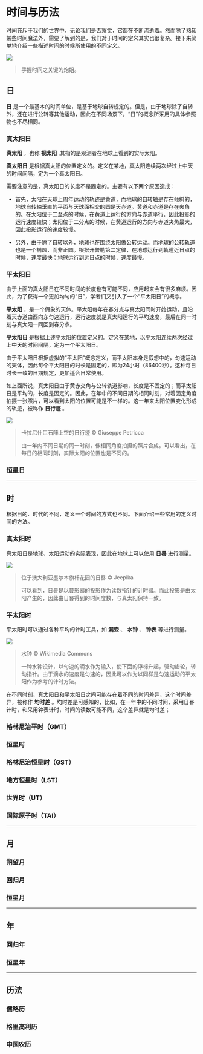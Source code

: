 # 时间与历法

时间充斥于我们的世界中，无论我们是否察觉，它都在不断流逝着。然而除了熟知某些时间魔法外，需要了解到的是，我们对于时间的定义其实也很复杂。接下来简单地介绍一些描述时间的时候所使用的不同定义。

![](https://i.loli.net/2018/09/18/5ba0d67f0cc56.png)

> 手握时间之关键的炮姐。

## 日

__日__ 是一个最基本的时间单位，是基于地球自转规定的。但是，由于地球除了自转外，还在进行公转等其他运动，因此在不同场景下，“日”的概念所采用的具体参照物也不尽相同。

### 真太阳日

__真太阳__ ，也称 __视太阳__ ,其指的是观测者在地球上看到的实际太阳。

__真太阳日__ 是根据真太阳的位置定义的。定义在某地，真太阳连续两次经过上中天的时间间隔，定为一个真太阳日。

需要注意的是，真太阳日的长度不是固定的。主要有以下两个原因造成：

- 首先，太阳在天球上周年运动的轨迹是黄道，而地球的自转轴是存在倾斜的，地球自转轴垂直的平面与天球面相交的圆是天赤道。黄道和赤道是存在夹角的。在太阳位于二至点的时候，在黄道上运行的方向与赤道平行，因此投影的运行速度较快；太阳位于二分点的时候，在黄道运行的方向与赤道夹角最大，因此投影运行的速度较慢。

- 另外，由于除了自转以外，地球也在围绕太阳做公转运动。而地球的公转轨道也是一个椭圆，而非正圆。根据开普勒第二定律，在地球运行到轨道近日点的时候，速度最快；地球运行到远日点的时候，速度最慢。

### 平太阳日

由于上面的真太阳日在不同时间的长度也有可能不同，应用起来会有很多麻烦。因此，为了获得一个更加均匀的“日”，学者们又引入了一个“平太阳日”的概念。

__平太阳__ ，是一个假象的天体。平太阳每年在春分点与真太阳同时开始运动，且沿着天赤道由西向东匀速运行，运行速度就是真太阳运行的平均速度，最后在同一时刻与真太阳一同回到春分点。

__平太阳日__ 是根据上述平太阳的位置定义的。定义在某地，以平太阳连续两次经过上中天的时间间隔，定为一个平太阳日。

由于平太阳日根据虚拟的“平太阳”概念定义，而平太阳本身是假想中的，匀速运动的天体，因此每个平太阳日的时长是固定的，即为24小时（86400秒）。这种每日时长一致的日期规定，更加适合日常使用。

如上面所说，真太阳日由于黄赤交角与公转轨道影响，长度是不固定的；而平太阳日是平均的，长度是固定的。因此，在年中的不同日期的相同时刻，对着固定角度拍摄一张照片，可以看到太阳的位置可能是不一样的。这一年来太阳位置变化形成的轨迹，被称作 __日行迹__ 。

![](https://i.loli.net/2018/09/26/5bab512734eae.jpg)

> 卡拉尼什巨石阵上空的日行迹 © Giuseppe Petricca
> 
> 由一年内不同日期的同一时刻，像相同角度拍摄的照片合成。可以看出，在每日的相同时刻，实际太阳的位置也是不同的。

### 恒星日

-------

## 时

根据目的、时代的不同，定义一个时间的方式也不同。下面介绍一些常用的定义时间的方法。

### 真太阳时

真太阳日是地球、太阳运动的实际表现，因此在地球上可以使用 __日晷__ 进行测量。

![](https://i.loli.net/2018/09/26/5bab535552823.jpg)

> 位于澳大利亚墨尔本旗杆花园的日晷 © Jeepika
> 
> 可以看到，日晷是以晷影器的投影作为读数指针的计时器。而此投影是由太阳产生的，因此由日晷得到的时间度数，与真太阳保持一致。

### 平太阳时

平太阳时可以通过各种平均的计时工具，如 __漏壶__ 、 __水钟__ 、 __钟表__ 等进行测量。

![](https://i.loli.net/2018/09/26/5bab75e744b41.jpg)

> 水钟 © Wikimedia Commons
> 
> 一种水钟设计，以匀速的滴水作为输入，使下面的浮标升起，驱动齿轮，转动指针。由于滴水的速度是匀速的，因此可以作为以同样是匀速运动的平太阳作为参考的计时方法。

在不同时刻，真太阳日和平太阳日之间可能存在着不同的时间差异，这个时间差异，被称作 __均时差__ 。均时差是可感知的，比如，在一年中的不同时间，采用日晷计时，和采用钟表计时，时间的读数可能不同，这个差异就是均时差；

### 格林尼治平时（GMT）

### 恒星时

### 格林尼治恒星时（GST）

### 地方恒星时（LST）

### 世界时（UT）

### 国际原子时（TAI）

-------

## 月

### 朔望月

### 回归月

### 恒星月

-------

## 年

### 回归年

### 恒星年

-------

## 历法

### 儒略历

### 格里高利历

### 中国农历